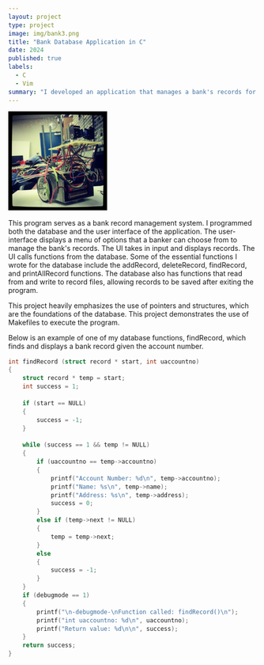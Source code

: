```yaml
---
layout: project
type: project
image: img/bank3.png
title: "Bank Database Application in C"
date: 2024
published: true
labels:
  - C
  - Vim
summary: "I developed an application that manages a bank's records for ICS 212 - Program Structures using C."
---
```


<div class="text-center p-4">
  <img width="200px" src="../img/micromouse/micromouse-robot.png" class="img-thumbnail" >
</div>

This program serves as a bank record management system. I programmed both the database and the user interface of the application. The user-interface displays a menu of options that a banker can choose from to manage the bank's records. The UI takes in input and displays records. The UI calls functions from the database. Some of the essential functions I wrote for the database include the addRecord, deleteRecord, findRecord, and printAllRecord functions. The database also has functions that read from and write to record files, allowing records to be saved after exiting the program.

This project heavily emphasizes the use of pointers and structures, which are the foundations of the database. This project demonstrates the use of Makefiles to execute the program.

Below is an example of one of my database functions, findRecord, which finds and displays a bank record given the account number.

```c
int findRecord (struct record * start, int uaccountno)
{   
    struct record * temp = start;
    int success = 1;
    
    if (start == NULL)
    {   
        success = -1;
    }
    
    while (success == 1 && temp != NULL)
    {   
        if (uaccountno == temp->accountno)
        {   
            printf("Account Number: %d\n", temp->accountno);
            printf("Name: %s\n", temp->name);
            printf("Address: %s\n", temp->address);
            success = 0;
        }
        else if (temp->next != NULL)
        {   
            temp = temp->next;
        }
        else
        {   
            success = -1;
        }
    }
    if (debugmode == 1)
    {   
        printf("\n-debugmode-\nFunction called: findRecord()\n");
        printf("int uaccountno: %d\n", uaccountno);
        printf("Return value: %d\n\n", success);
    }
    return success;
}

```
